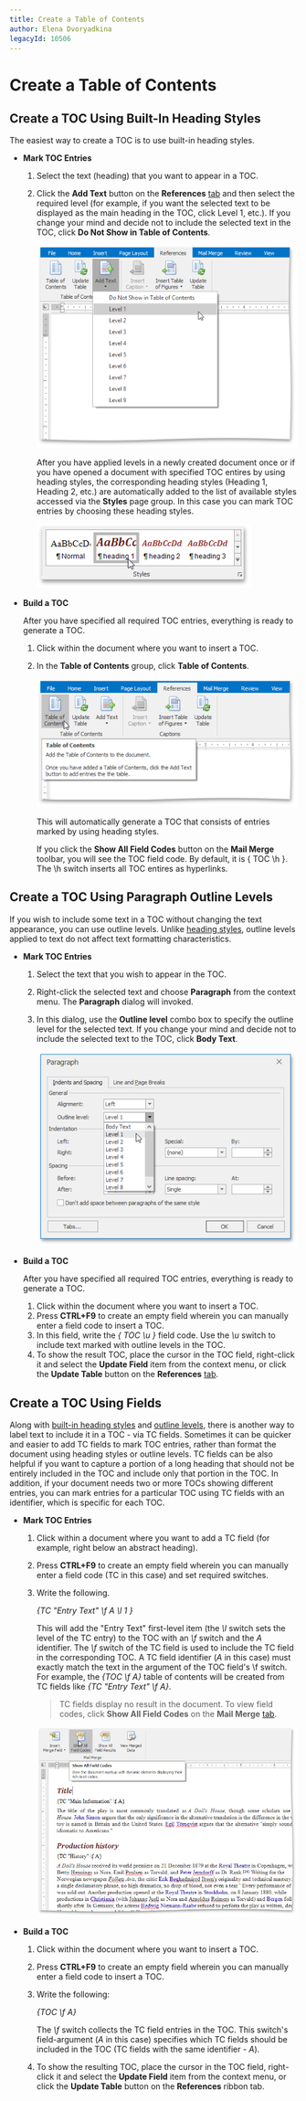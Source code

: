 ```yaml
---
title: Create a Table of Contents
author: Elena Dvoryadkina
legacyId: 10506
---
```

# Create a Table of Contents
## <a name="headingstyles"/>Create a TOC Using Built-In Heading Styles
The easiest way to create a TOC is to use built-in heading styles.
* **Mark TOC Entries**
	1. Select the text (heading) that you want to appear in a TOC.
	2. Click the **Add Text** button on the **References** [tab](../text-editor-ui/ribbon-interface.md) and then select the required level (for example, if you want the selected text to be displayed as the main heading in the TOC, click Level 1, etc.). If you change your mind and decide not to include the selected text in the TOC, click **Do Not Show in Table of Contents**.
		
		![RTE_TOC_AddTextButton](../../../images/img121389.png)
		
		After you have applied levels in a newly created document once or if you have opened a document with specified TOC entires by using heading styles, the corresponding heading styles (Heading 1, Heading 2, etc.) are automatically added to the list of available styles accessed via the **Styles** page group. In this case you can mark TOC entries by choosing these heading styles.
		
		![RTETOCHeadingStyles](../../../images/img121390.png)
* **Build a TOC**
	
	After you have specified all required TOC entries, everything is ready to generate a TOC.
	1. Click within the document where you want to insert a TOC.
	2. In the **Table of Contents** group, click **Table of Contents**.
		
		![RTE_TOC_CreateButton](../../../images/img121391.png)
		
		This will automatically generate a TOC that consists of entries marked by using heading styles.
		
		If you click the **Show All Field Codes** button on the **Mail Merge** toolbar, you will see the TOC field code. By default, it is { TOC \h }. The \h switch inserts all TOC entires as hyperlinks.

## <a name="outlinelevels"/>Create a TOC Using Paragraph Outline Levels
If you wish to include some text in a TOC without changing the text appearance, you can use outline levels. Unlike [heading styles](#headingstyles), outline levels applied to text do not affect text formatting characteristics.
* **Mark TOC Entries**
	1. Select the text that you wish to appear in the TOC.
	2. Right-click the selected text and choose **Paragraph** from the context menu. The **Paragraph** dialog will invoked.
	3. In this dialog, use the **Outline level** combo box to specify the outline level for the selected text. If you change your mind and decide not to include the selected text to the TOC, click **Body Text**.
		
		![RTE_TOC_ParagraphDialog](../../../images/img121392.png)
* **Build a TOC**
	
	After you have specified all required TOC entries, everything is ready to generate a TOC.
	1. Click within the document where you want to insert a TOC.
	2. Press **CTRL+F9** to create an empty field wherein you can manually enter a field code to insert a TOC.
	3. In this field, write the _{ TOC \u }_ field code. Use the _\u_ switch to include text marked with outline levels in the TOC.
	4. To show the result TOC, place the cursor in the TOC field, right-click it and select the **Update Field** item from the context menu, or click the **Update Table** button on the **References** [tab](../text-editor-ui/ribbon-interface.md).

## Create a TOC Using Fields
Along with [built-in heading styles](#headingstyles) and [outline levels](#outlinelevels), there is another way to label text to include it in a TOC - via TC fields. Sometimes it can be quicker and easier to add TC fields to mark TOC entries, rather than format the document using heading styles or outline levels. TC fields can be also helpful if you want to capture a portion of a long heading that should not be entirely included in the TOC and include only that portion in the TOC. In addition, if your document needs two or more TOCs showing different entries, you can mark entries for a particular TOC using TC fields with an identifier, which is specific for each TOC.
* **Mark TOC Entries**
	1. Click within a document where you want to add a TC field (for example, right below an abstract heading).
	2. Press **CTRL+F9** to create an empty field wherein you can manually enter a field code (TC in this case) and set required switches.
	3. Write the following.
		
		_{TC "Entry Text" \f A \l 1 }_
		
		This will add the "Entry Text" first-level item (the _\l_ switch sets the level of the TC entry) to the TOC with an _\f_ switch and the _A_ identifier. The _\f_ switch of the TC field is used to include the TC field in the corresponding TOC. A TC field identifier (_A_ in this case) must exactly match the text in the argument of the TOC field's \f switch. For example, the _{TOC \f A}_ table of contents will be created from TC fields like _{TC "Entry Text" \f A}_.
		
		> TC fields display no result in the document. To view field codes, click **Show All Field Codes** on the **Mail Merge** [tab](../text-editor-ui/ribbon-interface.md).
		
		![RTE_TOC_ShowAllFieldCodes](../../../images/img121393.png)
* **Build a TOC**
	1. Click within the document where you want to insert a TOC.
	2. Press **CTRL+F9** to create an empty field wherein you can manually enter a field code to insert a TOC.
	3. Write the following:
		
		_{TOC \f A}_
		
		The _\f_ switch collects the TC field entries in the TOC. This switch's field-argument (_A_ in this case) specifies which TC fields should be included in the TOC (TC fields with the same identifier - _A_).
	4. To show the resulting TOC, place the cursor in the TOC field, right-click it and select the **Update Field** item from the context menu, or click the **Update Table** button on the **References** ribbon tab.